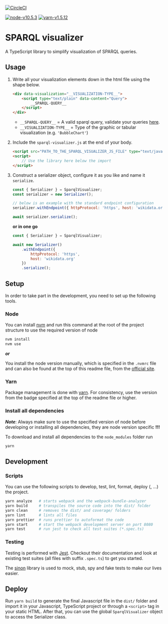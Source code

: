 [![CircleCI](https://circleci.com/gh/code-openness/sparql-visualizer/tree/master.svg?style=svg)](https://circleci.com/gh/code-openness/sparql-visualizer/tree/master)

[![node-v10.5.3](https://img.shields.io/badge/node-v10.5.3-blue.svg)](https://nodejs.org/en/)
[![yarn-v1.5.12](https://img.shields.io/badge/yarn-v1.5.12-orange.svg)](https://yarnpkg.com/en/docs/getting-started)

# SPARQL visualizer

A TypeScript library to simplify visualization of SPARQL queries.

## Usage

1. Write all your visualization elements down in the html file using the shape below.

    ```html
    <div data-visualization="__VISUALIZATION-TYPE__">
        <script type="text/plain" data-content="Query">
            __SPARQL-QUERY__
        </script>
    </div>
    ```

    - `__SPARQL-QUERY__` = A valid sparql query, validate your queries [here](https://query.wikidata.org).
    - `__VISUALIZATION-TYPE__` = Type of the graphic or tabular visualization (e.g. `'BubbleChart'`)

2. Include the `sparql-visualizer.js` at the end of your body.

    ```html
    <script src="PATH_TO_THE_SPARQL_VISUALIZER_JS_FILE" type="text/javascript"></script>
    <script>
        // Use the library here below the import
    </script>
    ```

3. Construct a serializer object, configure it as you like and name it `serialize`.

    ```js
    const { Serializer } = SparqlVisualizer;
    const serializer = new Serializer();

    // below is an example with the standard endpoint configuration
    serializer.withEndpoint({ httpProtocol: 'https', host: 'wikidata.org' });

    await serializer.serialize();
    ```

    **or in one go**

    ```js
    const { Serializer } = SparqlVisualizer;

    await new Serializer()
        .withEndpoint({
            httpProtocol: 'https',
            host: 'wikidata.org'
        })
        .serialize();
    ```

## Setup

In order to take part in the development, you need to set up the following tools.

### Node

You can install [nvm](https://github.com/nvm-sh/nvm) and run this command at the root of the project structure to use the required version of node

```sh
nvm install
nvm use
```

**_or_**

You install the node version manually, which is specified in the `.nvmrc` file and can
also be found at the top of this readme file, from the [official site](https://nodejs.org/en/).

### Yarn

Package management is done with [yarn](https://yarnpkg.com/lang/en/). For consistency, use the version
from the badge specified at the top of the readme file or higher.

### Install all dependencies

**_Note_**: Always make sure to use the specified version of node before
developing or installing all dependencies, they are node version specific **!!!**

To download and install all dependencies to the `node_modules` folder run

```sh
yarn
```

## Development

### Scripts

You can use the following scripts to develop, test, lint, format, deploy (, ...)
the project.

```sh
yarn analyze   # starts webpack and the webpack-bundle-analyzer
yarn build     # transpiles the source code into the dist/ folder
yarn clean     # removes the dist/ and coverage/ folders
yarn lint      # lints all files
yarn prettier  # runs prettier to autoformat the code
yarn start     # start the webpack development server on port 8080
yarn test      # run jest to check all test suites (*.spec.ts)
```

### Testing

Testing is performed with [Jest](https://jestjs.io/). Checkout their documentation and look at
existing test suites (all files with suffix `.spec.ts`) to get you started.

The [sinon](https://sinonjs.org/) library is used to mock, stub, spy and fake tests to make our lives easier.

## Deploy

Run `yarn build` to generate the final Javascript file in the `dist/` folder
and import it in your Javascript, TypeScript project or through a `<script>` tag
in your static HTML. After that, you can use the global `SparqlVisualizer` object
to access the Serializer class.
